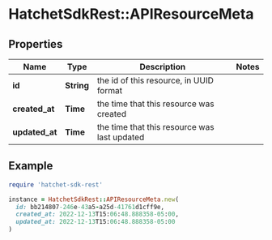 # HatchetSdkRest::APIResourceMeta

## Properties

| Name | Type | Description | Notes |
| ---- | ---- | ----------- | ----- |
| **id** | **String** | the id of this resource, in UUID format |  |
| **created_at** | **Time** | the time that this resource was created |  |
| **updated_at** | **Time** | the time that this resource was last updated |  |

## Example

```ruby
require 'hatchet-sdk-rest'

instance = HatchetSdkRest::APIResourceMeta.new(
  id: bb214807-246e-43a5-a25d-41761d1cff9e,
  created_at: 2022-12-13T15:06:48.888358-05:00,
  updated_at: 2022-12-13T15:06:48.888358-05:00
)
```

